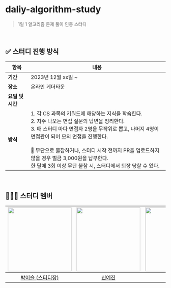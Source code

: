 # daliy-algorithm-study
> 1일 1 알고리즘 문제 풀이 인증 스터디

<br>

## ✅ 스터디 진행 방식
| 항목             | 내용                                                         |
| ---------------- | ------------------------------------------------------------ |
| **기간**         | 2023년 12월 xx일 ~                                         |
| **장소**         | 온라인 게더타운                             |
| **요일 및 시간** |           |
| **방식**         | 1. 각 CS 과목의 키워드에 해당하는 지식을 학습한다.<br/>2. 자주 나오는 면접 질문의 답변을 정리한다.<br/>3. 매 스터디 마다 면접자 2명을 무작위로 뽑고, 나머지 4명이 면접관이 되어 모의 면접을 진행한다.<br/><br/>🚨 무단으로 불참하거나, 스터디 시작 전까지 PR을 업로드하지 않을 경우 벌금 3,000원을 납부한다.<br/>한 달에 3회 이상 무단 불참 시, 스터디에서 퇴장 당할 수 있다. |

<br>

## 🧚🏻‍♀️ 스터디 멤버
| <img src="https://avatars.githubusercontent.com/u/98391539?v=4" width="200"> | <img src ="https://avatars.githubusercontent.com/u/93516595?v=4" width="200"> | <img src ="https://avatars.githubusercontent.com/u/29273437?v=4" width="200"> | <img src ="https://avatars.githubusercontent.com/u/95630007?v=4" width="200"> | <img src ="https://avatars.githubusercontent.com/u/77893164?v=4" width="200"> |
| :---------------------------------------------------------------------------------------: | :----------------------------------------------------------------------------------------: | :-----------------------------------------------------------------------------------------: | :-----------------------------------------------------------------------------------------: | :-----------------------------------------------------------------------------------------: |
|                         [박이슬 (스터디장)](https://github.com/Yiseull)                         |                          [신예진](https://github.com/born-A)                          |                          [강병곤](https://github.com/Curry4182)                          |                             [구범모](https://github.com/BeommoKoo-dev)                             |                             [조재현](https://github.com/HandmadeCloud)                             |

